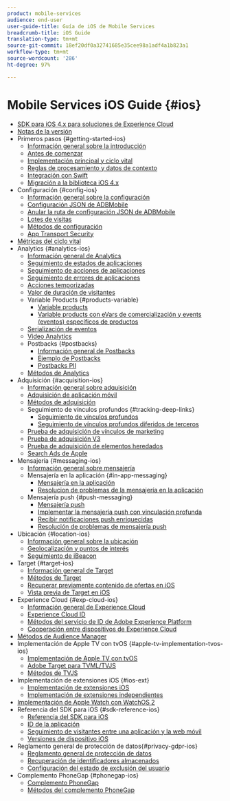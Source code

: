 ```yaml
---
product: mobile-services
audience: end-user
user-guide-title: Guía de iOS de Mobile Services
breadcrumb-title: iOS Guide
translation-type: tm+mt
source-git-commit: 18ef20df0a32741685e35cee98a1adf4a1b823a1
workflow-type: tm+mt
source-wordcount: '286'
ht-degree: 97%

---
```



# Mobile Services iOS Guide {#ios}

+ [SDK para iOS 4.x para soluciones de Experience Cloud](overview.md)
+ [Notas de la versión](rel-notes.md)
+ Primeros pasos {#getting-started-ios}
   + [Información general sobre la introducción](getting-started/getting-started.md)
   + [Antes de comenzar](getting-started/requirements.md)
   + [Implementación principal y ciclo vital](getting-started/dev-qs.md)
   + [Reglas de procesamiento y datos de contexto](getting-started/proc-rules.md)
   + [Integración con Swift](getting-started/swift-integration.md)
   + [Migración a la biblioteca iOS 4.x](getting-started/migration-v3.md)
+ Configuración {#config-ios}
   + [Información general sobre la configuración](configuration/configuration.md)
   + [Configuración JSON de ADBMobile](configuration/json-config/json-config.md)
   + [Anular la ruta de configuración JSON de ADBMobile](configuration/json-config/json-config-remote.md)
   + [Lotes de visitas](configuration/hit-batching.md)
   + [Métodos de configuración](configuration/sdk-methods.md)
   + [App Transport Security](configuration/app-transport-security.md)
+ [Métricas del ciclo vital](metrics.md)
+ Analytics {#analytics-ios}
   + [Información general de Analytics](analytics-main/analytics-main.md)
   + [Seguimiento de estados de aplicaciones](analytics-main/states.md)
   + [Seguimiento de acciones de aplicaciones](analytics-main/actions.md)
   + [Seguimiento de errores de aplicaciones](analytics-main/crashes.md)
   + [Acciones temporizadas](analytics-main/timed-actions.md)
   + [Valor de duración de visitantes](analytics-main/lifetime-value.md)
   + Variable Products {#products-variable}
      + [Variable products](analytics-main/products/products.md)
      + [Variable products con eVars de comercialización y events (eventos) específicos de productos](analytics-main/products/products-variable-evars-events.md)
   + [Serialización de eventos](analytics-main/event-serialization.md)
   + [Video Analytics](analytics-main/video-qs.md)
   + Postbacks {#postbacks}
      + [Información general de Postbacks](analytics-main/postback/postback.md)
      + [Ejemplo de Postbacks](analytics-main/postback/postback-example.md)
      + [Postbacks PII ](analytics-main/postback/c-pii-postbacks.md)
   + [Métodos de Analytics](analytics-main/analytics-methods.md)
+ Adquisición {#acquisition-ios}
   + [Información general sobre adquisición](acquisition-main/acquisition-main.md)
   + [Adquisición de aplicación móvil](acquisition-main/acquisition.md)
   + [Métodos de adquisición](acquisition-main/c-acquisition-methods.md)
   + Seguimiento de vínculos profundos {#tracking-deep-links}
      + [Seguimiento de vínculos profundos](acquisition-main/tracking-deep-links/tracking-deep-links.md)
      + [Seguimiento de vínculos profundos diferidos de terceros](acquisition-main/tracking-deep-links/c-tracking-3rd-party-deep-deferred-links.md)
   + [Prueba de adquisición de vínculos de marketing](acquisition-main/t-testing-marketing-link-acquisition.md)
   + [Prueba de adquisición V3](acquisition-main/t-testing-version-3-acquisition.md)
   + [Prueba de adquisición de elementos heredados](acquisition-main/t-testing-acquisition.md)
   + [Search Ads de Apple](acquisition-main/c-apple-search-ads.md)
+ Mensajería {#messaging-ios}
   + [Información general sobre mensajería](messaging-main/messaging-main.md)
   + Mensajería en la aplicación {#in-app-messaging}
      + [Mensajería en la aplicación](messaging-main/messaging/messaging.md)
      + [Resolucion de problemas de la mensajería en la aplicación](messaging-main/messaging/in-apps-ts.md)
   + Mensajería push {#push-messaging}
      + [Mensajería push](messaging-main/push-messaging/push-messaging.md)
      + [Implementar la mensajería push con vinculación profunda](messaging-main/push-messaging/t-mob-imp-push-deeplinking-ios-4x.md)
      + [Recibir notificaciones push enriquecidas](messaging-main/push-messaging/c-set-up-rich-push-notif-ios.md)
      + [Resolución de problemas de mensajería push ](messaging-main/push-messaging/c-troubleshooting-push-messaging.md)
+ Ubicación {#location-ios}
   + [Información general sobre la ubicación](location/location.md)
   + [Geolocalización y puntos de interés](location/geo-poi.md)
   + [Seguimiento de iBeacon](location/ibeacon.md)
+ Target {#target-ios}
   + [Información general de Target](target-main/target-main.md)
   + [Métodos de Target](target-main/c-target-methods.md)
   + [Recuperar previamente contenido de ofertas en iOS](target-main/c-mob-target-prefetch-ios.md)
   + [Vista previa de Target en iOS](target-main/c-mob-target-preview-ios.md)
+ Experience Cloud {#exp-cloud-ios}
   + [Información general de Experience Cloud](marketing-cloud/marketing-cloud.md)
   + [Experience Cloud ID](marketing-cloud/mcvid.md)
   + [Métodos del servicio de ID de Adobe Experience Platform](marketing-cloud/mc-methods.md)
   + [Cooperación entre dispositivos de Experience Cloud](marketing-cloud/t-mob-mc-device-coop-ios-.md)
+ [Métodos de Audience Manager](amm/aam-methods.md)
+ Implementación de Apple TV con tvOS {#apple-tv-implementation-tvos-ios}
   + [Implementación de Apple TV con tvOS](apple-tv-implementation-tvos/apple-tv-implementation-tvos.md)
   + [Adobe Target para TVML/TVJS](apple-tv-implementation-tvos/target-for-tvml-tvjs.md)
   + [Métodos de TVJS](apple-tv-implementation-tvos/tvjs-methods.md)
+ Implementación de extensiones iOS {#ios-ext}
   + [Implementación de extensiones iOS](ios-ext/ios-ext.md)
   + [Implementación de extensiones independientes](ios-ext/c-stand-alone-extension-implementation.md)
+ [Implementación de Apple Watch con WatchOS 2](apple-watch-implementation-watchkit.md)
+ Referencia del SDK para iOS {#sdk-reference-ios}
   + [Referencia del SDK para iOS ](reference/reference.md)
   + [ID de la aplicación](reference/app-ids.md)
   + [Seguimiento de visitantes entre una aplicación y la web móvil](reference/hybrid-app.md)
   + [Versiones de dispositivo iOS ](reference/device-versions.md)
+ Reglamento general de protección de datos{#privacy-gdpr-ios}
   + [Reglamento general de protección de datos](c-mob-privacy-gdpr-ios/c-mob-privacy-gdpr-ios.md)
   + [Recuperación de identificadores almacenados](c-mob-privacy-gdpr-ios/c-mob-gdpr-ret-stored-ids-ios.md)
   + [Configuración del estado de exclusión del usuario](c-mob-privacy-gdpr-ios/privacy.md)
+ Complemento PhoneGap {#phonegap-ios}
   + [Complemento PhoneGap](phonegap/phonegap.md)
   + [Métodos del complemento PhoneGap](phonegap/phonegap-methods.md)
